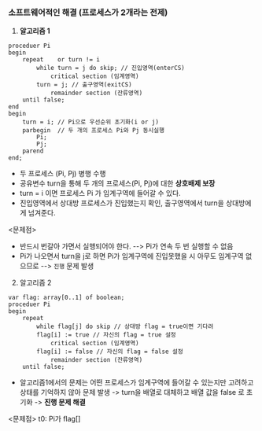 
### 소프트웨어적인 해결 (프로세스가 2개라는 전제)

1. **알고리즘 1**

```
proceduer Pi
begin
	repeat    or turn != i
		while turn = j do skip; // 진입영역(enterCS)
			critical section (임계영역)
		turn = j; // 출구영역(exitCS)
			remainder section (잔류영역)
	until false;
end
begin
	turn = i; // Pi으로 우선순위 초기화(i or j)
	parbegin  // 두 개의 프로세스 Pi와 Pj 동시실행
		Pi;
		Pj;
	parend
end;
```

- 두 프로세스 (Pi, Pj) 병행 수행
- 공유변수 turn을 통해 두 개의 프로세스(Pi, Pj)에 대한 **상호배제 보장**
- turn = i 이면 프로세스 Pi 가 임계구역에 들어갈 수 있다.
- 진입영역에서 상대방 프로세스가 진입했는지 확인, 출구영역에서 turn을 상대방에게 넘겨준다.

<문제점>
- 반드시 번갈아 가면서 실행되어야 한다. --> Pi가 연속 두 번 실행할 수 없음
-  Pi가 나오면서 turn을 j로 하면 Pi가 임계구역에 진입못했을 시 아무도 임계구역 없으므로 --> `진행` 문제 발생

 2. 알고리즘 2

```
var flag: array[0..1] of boolean;
proceduer Pi
begin
	repeat
		while flag[j] do skip // 상대방 flag = true이면 기다려
		flag[i] := true // 자신의 flag = true 설정
			critical section (임계영역)
		flag[i] := false // 자신의 flag = false 설정
			remainder section (잔류영역)
	until false;
```

- 알고리즘1에서의 문제는 어떤 프로세스가 임계구역에 들어갈 수 있는지만 고려하고 상태를 기억하지 않아 문제 발생 -> turn을 배열로 대체하고 배열 값을 false 로 초기화 -> **진행 문제 해결**

<문제점>
t0: Pi가 flag[]
